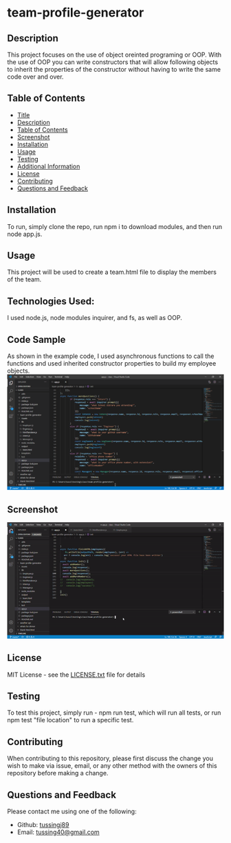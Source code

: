 
  
  # team-profile-generator
 
  ## Description
  This project focuses on the use of object oreinted programing or OOP. With the use of OOP you can write constructors that will allow following objects to inherit the properties of the constructor without having to write the same code over and over.
  
  ## Table of Contents
  - [Title](#Title)
  - [Description](#description)
  - [Table of Contents](#table-of-contents)
  - [Screenshot](#screenshots)
  - [Installation](#installation)
  - [Usage](#usage)
  - [Testing](#testing)
  - [Additional Information](#additional-information)
  - [License](#license)
  - [Contributing](#contributing)
  - [Questions and Feedback](#questions-and-feedback)

  ## Installation
   To run, simply clone the repo, run npm i to download modules, and then run node app.js.

  ## Usage
  This project will be used to create a team.html file to display the members of the team.

  ## Technologies Used:
  I used node.js, node modules inquirer, and fs, as well as OOP.

  ## Code Sample
  As shown in the example code, I used asynchronous functions to call the functions and used inherited constructor properties to build my employee objects.
  <img src="./Assets/samplecode.png" alt="team-profile-generator"/>

  ## Screenshot
  <img src="./Assets/screenshot.gif" alt="team-profile-generator"/>

  ## License
  MIT License - see the [LICENSE.txt](https://github.com/tussingj89/team-profile-generator/blob/main/LICENSE.txt) file for details
  
  ## Testing 
  To test this project, simply run - npm run test, which will run all tests, or run npm test "file location" to run a specific test.

  ## Contributing
  When contributing to this repository, please first discuss the change you wish to make via issue, email, or any other method with the owners of this repository before making a change.
  
  ## Questions and Feedback
  Please contact me using one of the following:
  - Github: [tussingj89](https://gist.github.com/tussingj89)
  - Email: tussing40@gmail.com
